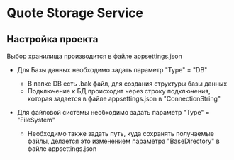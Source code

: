 # Quote Storage Service

## Настройка проекта  

Выбор хранилища производится в файле appsettings.json

* Для Базы данных необходимо задать параметр "Type" = "DB"
    * В папке DB есть .bak файл, для создания структуры базы данных
    * Подключение к БД происходит через строку подключения, которая задается в файле appsettings.json в "ConnectionString"

* Для файловой системы необходимо задать параметр "Type" = "FileSystem"
    * Необходимо также задать путь, куда сохранять получаемые файлы, делается это изменением параметра "BaseDirectory" в файле appsettings.json

